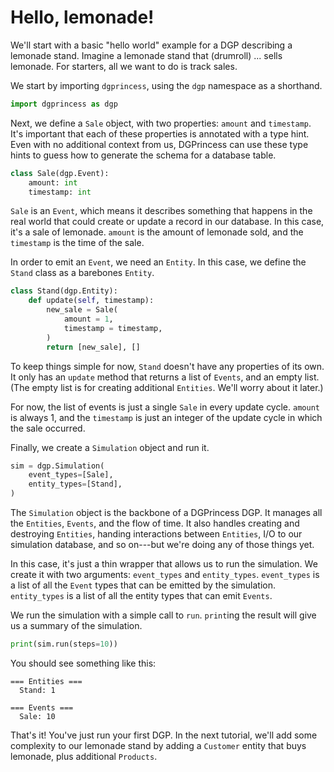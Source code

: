 # Hello, lemonade!

We'll start with a basic "hello world" example for a DGP describing a lemonade stand. Imagine a lemonade stand that (drumroll) ... sells lemonade. For starters, all we want to do is track sales.

We start by importing `dgprincess`, using the `dgp` namespace as a shorthand.

```python
import dgprincess as dgp
```

Next, we define a `Sale` object, with two properties: `amount` and `timestamp`. It's important that each of these properties is annotated with a type hint. Even with no additional context from us, DGPrincess can use these type hints to guess how to generate the schema for a database table.

```python
class Sale(dgp.Event):
    amount: int
    timestamp: int
```

`Sale` is an `Event`, which means it describes something that happens in the real world that could create or update a record in our database. In this case, it's a sale of lemonade. `amount` is the amount of lemonade sold, and the `timestamp` is the time of the sale.

In order to emit an `Event`, we need an `Entity`. In this case, we define the `Stand` class as a barebones `Entity`.

```python
class Stand(dgp.Entity):
    def update(self, timestamp):
        new_sale = Sale(
            amount = 1,
            timestamp = timestamp,
        )
        return [new_sale], []
```

 To keep things simple for now, `Stand` doesn't have any properties of its own. It only has an `update` method that returns a list of `Events`, and an empty list. (The empty list is for creating additional `Entities`. We'll worry about it later.)
 
 For now, the list of events is just a single `Sale` in every update cycle. `amount` is always 1, and the `timestamp` is just an integer of the update cycle in which the sale occurred.

Finally, we create a `Simulation` object and run it.

```python
sim = dgp.Simulation(
    event_types=[Sale],
    entity_types=[Stand],
)
```

The `Simulation` object is the backbone of a DGPrincess DGP. It manages all the `Entities`, `Events`, and the flow of time. It also handles creating and destroying `Entities`, handing interactions between `Entities`, I/O to our simulation database, and so on---but we're doing any of those things yet.

In this case, it's just a thin wrapper that allows us to run the simulation. We create it with two arguments: `event_types` and `entity_types`. `event_types` is a list of all the `Event` types that can be emitted by the simulation. `entity_types` is a list of all the entity types that can emit `Events`.

We run the simulation with a simple call to `run`. `print`ing the result will give us a summary of the simulation.
```python
print(sim.run(steps=10))
```

You should see something like this:

```
=== Entities ===
  Stand: 1

=== Events ===
  Sale: 10
```

<!--
```python
assert list(sim.events.keys()) == ["Sale"]
assert len(sim.events["Sale"]) == 10
assert sim.events["Sale"][0] == Sale(amount=1, timestamp=0)
assert str(sim.get_report()) == """\
=== Entities ===
  Stand: 1

=== Events ===
  Sale: 10
"""
```
-->

That's it! You've just run your first DGP. In the next tutorial, we'll add some complexity to our lemonade stand by adding a `Customer` entity that buys lemonade, plus additional `Products`.